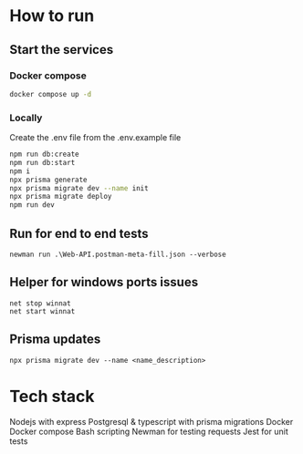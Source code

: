 

# How to run
## Start the services

### Docker compose 
``` sh
docker compose up -d
```

### Locally
Create the .env file from the .env.example file
``` sh
npm run db:create
npm run db:start
npm i
npx prisma generate 
npx prisma migrate dev --name init
npx prisma migrate deploy
npm run dev
```

## Run for end to end tests
```
newman run .\Web-API.postman-meta-fill.json --verbose 
```

## Helper for windows ports issues
```
net stop winnat
net start winnat
```

## Prisma updates
```
npx prisma migrate dev --name <name_description>

```


# Tech stack
Nodejs with express
Postgresql & typescript with prisma migrations 
Docker
Docker compose
Bash scripting
Newman for testing requests
Jest for unit tests

